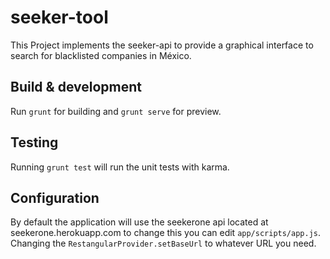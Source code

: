 # seeker-tool

This Project implements the seeker-api to provide a graphical interface to search for blacklisted companies in México.

## Build & development

Run `grunt` for building and `grunt serve` for preview.

## Testing

Running `grunt test` will run the unit tests with karma.

## Configuration

By default the application will use the seekerone api located at seekerone.herokuapp.com to change this you can edit `app/scripts/app.js`. Changing the `RestangularProvider.setBaseUrl` to whatever URL you need. 
